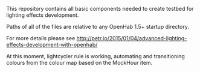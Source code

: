 This repository contains all basic components needed to create testbed for lighting effects development.

Paths of all of the files are relative to any OpenHab 1.5+ startup directory.

For more details please see http://petr.io/2015/01/04/advanced-lighting-effects-development-with-openhab/

At this moment, lightcycler rule is working, automating and transitioning colours from the colour map based on the MockHour item.